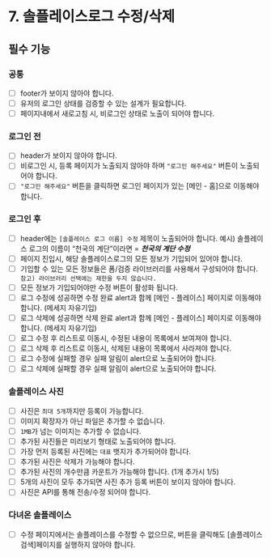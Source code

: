 # 7. 솔플레이스로그 수정/삭제

## 필수 기능

### 공통

- [ ] footer가 보이지 않아야 합니다.
- [ ] 유저의 로그인 상태를 검증할 수 있는 설계가 필요합니다.
- [ ] 페이지내에서 새로고침 시, 비로그인 상태로 노출이 되어야 합니다.

### 로그인 전

- [ ] header가 보이지 않아야 합니다.
- [ ] 비로그인 시, 등록 페이지가 노출되지 않아야 하며 `"로그인 해주세요"` 버튼이 노출되어야 합니다.
- [ ] `"로그인 해주세요"` 버튼을 클릭하면 로그인 페이지가 있는 [메인 - 홈]으로 이동해야 합니다.

### 로그인 후

- [ ] header에는 `[솔플레이스 로그 이름] 수정` 제목이 노출되어야 합니다.
      예시) 솔플레이스 로그의 이름이 “천국의 계단”이라면 = **_천국의 계단 수정_**
- [ ] 페이지 진입시, 해당 솔플레이스로그의 모든 정보가 기입되어 있어야 합니다.
- [ ] 기입할 수 있는 모든 정보들은 폼/검증 라이브러리를 사용해서 구성되어야 합니다.
      `참고) 라이브러리 선택에는 제한을 두지 않습니다.`
- [ ] 모든 정보가 기입되어야만 수정 버튼이 활성화 됩니다.
- [ ] 로그 수정에 성공하면 수정 완료 alert과 함께 [메인 - 플레이스] 페이지로 이동해야 합니다. (메세지 자유기입)
- [ ] 로그 삭제에 성공하면 삭제 완료 alert과 함께 [메인 - 플레이스] 페이지로 이동해야 합니다. (메세지 자유기입)
- [ ] 로그 수정 후 리스트로 이동시, 수정된 내용이 목록에서 보여져야 합니다.
- [ ] 로그 삭제 후 리스트로 이동시, 삭제된 내용이 목록에서 사라져야 합니다.
- [ ] 로그 수정에 실패할 경우 실패 알림이 alert으로 노출되어야 합니다.
- [ ] 로그 삭제에 실패할 경우 실패 알림이 alert으로 노출되어야 합니다.

### 솔플레이스 사진

- [ ] 사진은 `최대 5개`까지만 등록이 가능합니다.
- [ ] 이미지 확장자가 아닌 파일은 추가할 수 없습니다.
- [ ] `1MB`가 넘는 이미지는 추가할 수 없습니다.
- [ ] 추가된 사진들은 미리보기 형태로 노출되어야 합니다.
- [ ] 가장 먼저 등록된 사진에는 `대표` 뱃지가 추가되어야 합니다.
- [ ] 추가된 사진은 삭제가 가능해야 합니다.
- [ ] 추가된 사진의 개수만큼 카운트가 가능해야 합니다. (1개 추가시 1/5)
- [ ] 5개의 사진이 모두 추가되면 사진 추가 등록 버튼이 보이지 않아야 합니다.
- [ ] 사진은 API를 통해 전송/수정 되어야 합니다.

### 다녀온 솔플레이스

- [ ] 수정 페이지에서는 솔플레이스를 수정할 수 없으므로, 버튼을 클릭해도 [솔플레이스 검색]페이지를 실행하지 않아야 합니다.
